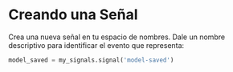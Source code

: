 # Creando una Señal

Crea una nueva señal en tu espacio de nombres. Dale un nombre descriptivo para identificar el evento que representa:

```python
model_saved = my_signals.signal('model-saved')
```
